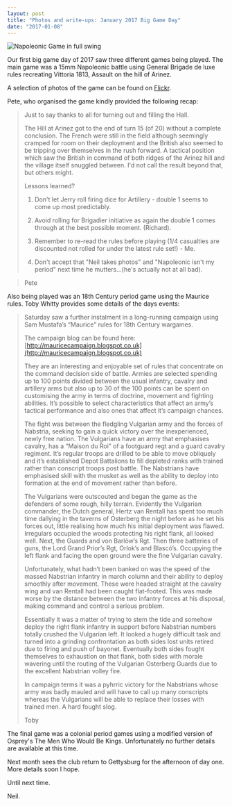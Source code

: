 ```yaml
---
layout: post
title: "Photos and write-ups: January 2017 Big Game Day"
date: "2017-01-08"
---
```


![Napoleonic Game in full swing](https://c8.staticflickr.com/1/334/31397208583_f8d2894c23.jpg)

Our first big game day of 2017 saw three different games being played. The main game was a 15mm Napoleonic battle using General Brigade de luxe rules recreating Vittoria 1813, Assault on the hill of Arinez.

A selection of photos of the game can be found on [Flickr](https://www.flickr.com/gp/abbeywoodirregulars/zQ04L9).

Pete, who organised the game kindly provided the following recap:

>Just to say thanks to all for turning out and filling the Hall.
>
>The Hill at Arinez got to the end of turn 15 (of 20) without a complete conclusion. The French were still in the field although seemingly cramped for room on their deployment and the British also seemed to be tripping over themselves in the rush forward. A tactical position which saw the British in command of both ridges of the Arinez hill and the village itself snuggled between. I'd not call the result beyond that, but others might.
>
>Lessons learned?
>
>1. Don't let Jerry roll firing dice for Artillery - double 1 seems to come up most predictably.
>
>2. Avoid rolling for Brigadier initiative as again the double 1 comes through at the best possible moment. (Richard).
>
>3. Remember to re-read the rules before playing (1/4 casualties are discounted not rolled for under the latest rule set!) - Me.
>
>4. Don't accept that "Neil takes photos" and "Napoleonic isn't my period" next time he mutters...(he's actually not at all bad).

>Pete

Also being played was an 18th Century period game using the Maurice rules. Toby Whitty provides some details of the days events:

>Saturday saw a further instalment in a long-running campaign using Sam Mustafa’s “Maurice” rules for 18th Century wargames.
>
>The campaign blog can be found here: [http://mauricecampaign.blogspot.co.uk](http://mauricecampaign.blogspot.co.uk)
>
>They are an interesting and enjoyable set of rules that concentrate on the command decision side of battle. Armies are selected spending up to 100 points divided between the usual infantry, cavalry and artillery arms but also up to 30 of the 100 points can be spent on customising the army in terms of doctrine, movement and fighting abilities. It’s possible to select characteristics that affect an army’s tactical performance and also ones that affect it’s campaign chances.
>
>The fight was between the fledgling Vulgarian army and the forces of Nabstria, seeking to gain a quick victory over the inexperienced, newly free nation. The Vulgarians have an army that emphasises cavalry, has a “Maison du Roi” of a footguard regt and a guard cavalry regiment. It’s regular troops are drilled to be able to move obliquely and it’s established Depot Battalions to fill depleted ranks with trained rather than conscript troops post battle. The Nabstrians have emphasised skill with the musket as well as the ability to deploy into formation at the end of movement rather than before.
>
>The Vulgarians were outscouted and began the game as the defenders of some rough, hilly terrain. Evidently the Vulgarian commander, the Dutch general, Hertz van Rentall has spent too much time dallying in the taverns of Osterberg the night before as he set his forces out, little realising how much his initial deployment was flawed. Irregulars occupied the woods protecting his right flank, all looked well. Next, the Guards and von Barlöw’s Rgt. Then three batteries of guns, the Lord Grand Prior’s Rgt, Orlok’s and Blascó’s. Occupying the left flank and facing the open ground were the fine Vulgarian cavalry.
>
>Unfortunately, what hadn’t been banked on was the speed of the massed Nabstrian infantry in march column and their ability to deploy smoothly after movement. These were headed straight at the cavalry wing and van Rentall had been caught flat-footed. This was made worse by the distance between the two infantry forces at his disposal, making command and control a serious problem.
>
>Essentially it was a matter of trying to stem the tide and somehow deploy the right flank infantry in support before Nabstrian numbers totally crushed the Vulgarian left. It looked a hugely difficult task and turned into a grinding confrontation as both sides lost units retired due to firing and push of bayonet. Eventually both sides fought themselves to exhaustion on that flank, both sides with morale wavering until the routing of the Vulgarian Osterberg Guards due to the excellent Nabstrian volley fire.
>
>In campaign terms it was a pyhrric victory for the Nabstrians whose army was badly mauled and will have to call up many conscripts whereas the Vulgarians will be able to replace their losses with trained men. A hard fought slog.
>
>Toby

The final game was a colonial period games using a modified version of Osprey's The Men Who Would Be Kings. Unfortunately no further details are available at this time.

Next month sees the club return to Gettysburg for the afternoon of day one. More details soon I hope.

Until next time.

Neil.
